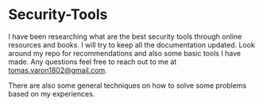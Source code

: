# Security-Tools
I have been researching what are the best security tools through online resources and books. I will try to keep all the documentation updated. Look around my repo for recommendations and also some basic tools I have made. Any questions feel free to reach out to me at tomas.varon1802@gmail.com. 

There are also some general techniques on how to solve some problems based on my experiences. 

